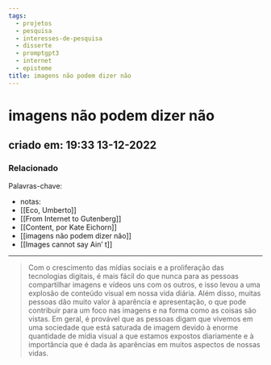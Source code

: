 ```yaml
---
tags:
  - projetos
  - pesquisa
  - interesses-de-pesquisa
  - disserte
  - promptgpt3
  - internet
  - episteme
title: imagens não podem dizer não
---
```

# imagens não podem dizer não
## criado em: 19:33 13-12-2022

### Relacionado

Palavras-chave: 
- notas: 
- [[Eco, Umberto]]
- [[From Internet to Gutenberg]]
- [[Content, por Kate Eichorn]]
- [[imagens não podem dizer não]]
- [[Images cannot say Ain’ t]]
---

> Com o crescimento das mídias sociais e a proliferação das tecnologias digitais, é mais fácil do que nunca para as pessoas compartilhar imagens e vídeos uns com os outros, e isso levou a uma explosão de conteúdo visual em nossa vida diária. Além disso, muitas pessoas dão muito valor à aparência e apresentação, o que pode contribuir para um foco nas imagens e na forma como as coisas são vistas. Em geral, é provável que as pessoas digam que vivemos em uma sociedade que está saturada de imagem devido à enorme quantidade de mídia visual a que estamos expostos diariamente e à importância que é dada às aparências em muitos aspectos de nossas vidas.